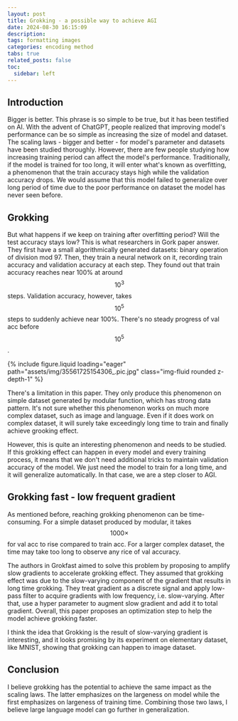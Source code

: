 ```yaml
---
layout: post
title: Grokking - a possible way to achieve AGI
date: 2024-08-30 16:15:09
description: 
tags: formatting images
categories: encoding method
tabs: true
related_posts: false
toc: 
  sidebar: left
---
```


## Introduction

Bigger is better. This phrase is so simple to be true, but it has been testified on AI. With the advent of ChatGPT, people realized that improving model's performance can be so simple as increasing the size of model and dataset. The scaling laws - bigger and better - for model's parameter and datasets have been studied thoroughly. However, there are few people studying how increasing training period can affect the model's performance. Traditionally, if the model is trained for too long, it will enter what's known as overfitting, a phenomenon that the train accuracy stays high while the validation accuracy drops. We would assume that this model failed to generalize over long period of time due to the poor performance on dataset the model has never seen before.

## Grokking

But what happens if we keep on training after overfitting period? Will the test accuracy stays low? This is what researchers in Gork paper answer. They first have a small algorithmically generated datasets: binary operation of division mod 97. Then, they train a neural network on it, recording train accuracy and validation accuracy at each step. They found out that train accuracy reaches near 100% at around $$10^3$$ steps. Validation accuracy, however, takes $$10^5$$ steps to suddenly achieve near 100%. There's no steady progress of val acc before $$10^5$$. 

<div class="row mt-3">
    <div class="col-sm mt-3 mt-md-0">
        {% include figure.liquid loading="eager" path="assets/img/35561725154306_.pic.jpg" class="img-fluid rounded z-depth-1" %}
    </div>
</div>

There's a limitation in this paper. They only produce this phenomenon on simple dataset generated by modular function, which has strong data pattern. It's not sure whether this phenomenon works on much more complex dataset, such as image and language. Even if it does work on complex dataset, it will surely take exceedingly long time to train and finally achieve grooking effect. 

However, this is quite an interesting phenomenon and needs to be studied. If this grokking effect can happen in every model and every training process, it means that we don't need additional tricks to maintain validation accuracy of the model. We just need the model to train for a long time, and it will generalize automatically. In that case, we are a step closer to AGI.

## Grokking fast - low frequent gradient

As mentioned before, reaching grokking phenomenon can be time-consuming. For a simple dataset produced by modular, it takes $$1000\times$$ for val acc to rise compared to train acc. For a larger complex dataset, the time may take too long to observe any rice of val accuracy. 

The authors in Grokfast aimed to solve this problem by proposing to amplify slow gradients to accelerate grokking effect. They assumed that grokking effect was due to the slow-varying component of the gradient that results in long time grokking. They treat gradient as a discrete signal and apply low-pass filter to acquire gradients with low frequency, i.e. slow-varying. After that, use a hyper parameter to augment slow gradient and add it to total gradient. Overall, this paper proposes an optimization step to help the model achieve grokking faster.

I think the idea that Grokking is the result of slow-varying gradient is interesting, and it looks promising by its experiment on elementary dataset, like MNIST, showing that grokking can happen to image dataset. 

## Conclusion

I believe grokking has the potential to achieve the same impact as the scaling laws. The latter emphasizes on the largeness on model while the first emphasizes on largeness of training time. Combining those two laws, I believe large language model can go further in generalization. 
